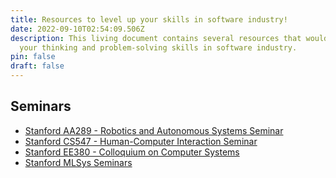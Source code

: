 ```yaml
---
title: Resources to level up your skills in software industry!
date: 2022-09-10T02:54:09.506Z
description: This living document contains several resources that would level up
  your thinking and problem-solving skills in software industry.
pin: false
draft: false
---
```

## S﻿eminars

- [Stanford AA289 - Robotics and Autonomous Systems Seminar](https://www.youtube.com/playlist?list=PLoROMvodv4rMeercb-kvGLUrOq4HR6BZD)
- [Stanford CS547 - Human-Computer Interaction Seminar](https://www.youtube.com/playlist?list=PLoROMvodv4rMyupDF2O00r19JsmolyXdD)
- [Stanford EE380 - Colloquium on Computer Systems](https://www.youtube.com/playlist?list=PLoROMvodv4rMWw6rRoeSpkiseTHzWj6vu)
- [Stanford MLSys Seminars](https://www.youtube.com/c/StanfordMLSysSeminars)
